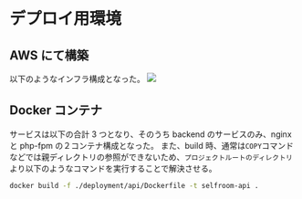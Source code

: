 # デプロイ用環境

## AWS にて構築

以下のようなインフラ構成となった。
![](./production.drawio)

## Docker コンテナ

サービスは以下の合計 3 つとなり、そのうち backend のサービスのみ、nginx と php-fpm の２コンテナ構成となった。
また、build 時、通常は`COPY`コマンドなどでは親ディレクトリの参照ができないため、`プロジェクトルートのディレクトリ`より以下のようなコマンドを実行することで解決させる。

```sh
docker build -f ./deployment/api/Dockerfile -t selfroom-api .
```
